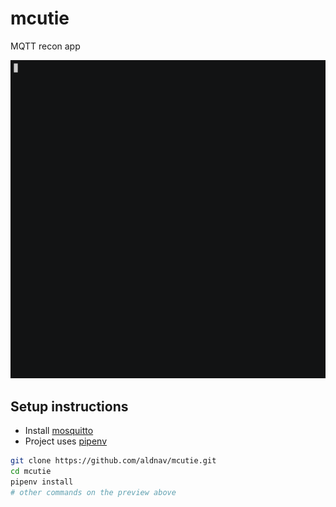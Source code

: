 # mcutie
MQTT recon app

![alt demo](demo.gif)


## Setup instructions
* Install [mosquitto](https://mosquitto.org/download/)
* Project uses [pipenv](https://docs.pipenv.org/)
```sh
git clone https://github.com/aldnav/mcutie.git
cd mcutie
pipenv install
# other commands on the preview above
```

